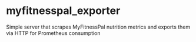 # myfitnesspal_exporter
Simple server that scrapes MyFitnessPal nutrition metrics and exports them via HTTP for Prometheus consumption 
